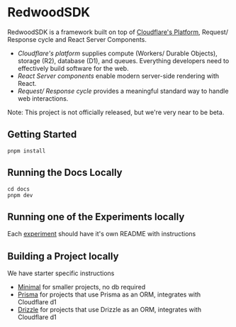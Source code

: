# RedwoodSDK

RedwoodSDK is a framework built on top of [Cloudflare's Platform](https://developers.cloudflare.com/), Request/ Response cycle and React Server Components.

- *Cloudflare's platform* supplies compute (Workers/ Durable Objects), storage (R2), database (D1), and queues. Everything developers need to effectively build software for the web.
- *React Server components* enable modern server-side rendering with React.
- *Request/ Response cycle* provides a meaningful standard way to handle web interactions.

Note: This project is not officially released, but we're very near to be beta.

## Getting Started

```terminal
pnpm install
```

## Running the Docs Locally

```terminal
cd docs
pnpm dev
```

## Running one of the Experiments locally

Each [experiment](./experiments/) should have it's own README with instructions

## Building a Project locally

We have starter specific instructions

- [Minimal](./starters/minimal/README.md) for smaller projects, no db required
- [Prisma](./starters/prisma/README.md) for projects that use Prisma as an ORM, integrates with Cloudflare d1
- [Drizzle](./starters/drizzle/README.md) for projects that use Drizzle as an ORM, integrates with Cloudflare d1

